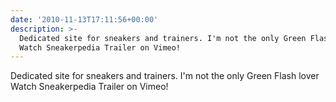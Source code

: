 ```yaml
---
date: '2010-11-13T17:11:56+00:00'
description: >-
  Dedicated site for sneakers and trainers. I'm not the only Green Flash lover
  Watch Sneakerpedia Trailer on Vimeo!
---
```

Dedicated site for sneakers and trainers. I'm not the only Green Flash lover Watch Sneakerpedia Trailer on Vimeo! 
